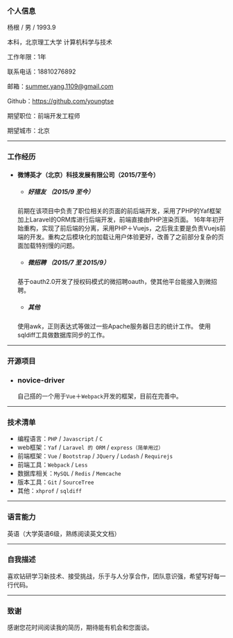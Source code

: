 ### 个人信息

杨根 / 男 / 1993.9

本科，北京理工大学 计算机科学与技术

工作年限：1年

联系电话：18810276892

邮箱：<summer.yang.1109@gmail.com>

Github：<https://github.com/youngtse>

期望职位：前端开发工程师

期望城市：北京

---

### 工作经历

* #### 微博英才（北京）科技发展有限公司（2015/7至今）

    * ##### 好猎友 （2015/9 至今）
    前期在该项目中负责了职位相关的页面的前后端开发，采用了PHP的Yaf框架加上Laravel的ORM库进行后端开发，前端直接由PHP渲染页面。
    16年年初开始重构，实现了前后端的分离，采用PHP＋Vuejs，之后我主要是负责Vuejs前端的开发。重构之后模块化的加载让用户体验更好，改善了之前部分复杂的页面加载特别慢的问题。

    * ##### 微招聘 （2015/7 至 2015/9）
    基于oauth2.0开发了授权码模式的微招聘oauth，使其他平台能接入到微招聘。
    
    * ##### 其他
    使用awk，正则表达式等做过一些Apache服务器日志的统计工作。
    使用sqldiff工具做数据库同步的工作。
    
---

### 开源项目

* ### novice-driver

    自己搭的一个用于`Vue`＋`Webpack`开发的框架，目前在完善中。


------


### 技术清单

* 编程语言：`PHP` / `Javascript` / `C`
* web框架：`Yaf` / `Laravel 的 ORM` / `express（简单用过）`
* 前端框架：`Vue` / `Bootstrap` / `JQuery` / `Lodash` / `Requirejs`
* 前端工具：`Webpack` / `Less` 
* 数据库相关：`MySQL` / `Redis` / `Memcache` 
* 版本工具：`Git` / `SourceTree` 
* 其他：`xhprof` / `sqldiff` 

---

### 语言能力
 英语（大学英语6级，熟练阅读英文文档）

---
### 自我描述

喜欢钻研学习新技术、接受挑战，乐于与人分享合作，团队意识强，希望写好每一行代码。

---

### 致谢
感谢您花时间阅读我的简历，期待能有机会和您面谈。

